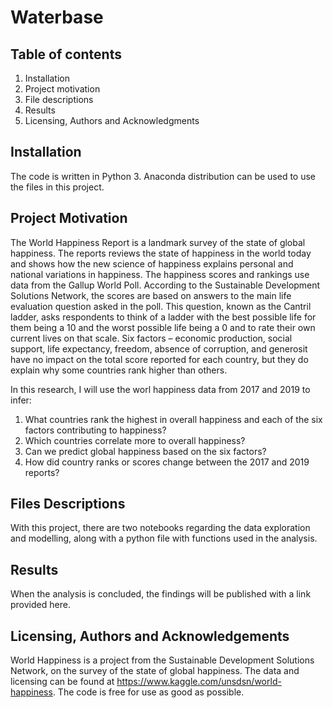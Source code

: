 # Waterbase

## Table of contents

1. Installation
2. Project motivation
3. File descriptions
4. Results
5. Licensing, Authors and Acknowledgments

## Installation
The code is written in Python 3. Anaconda distribution can be used to use the files in this project.

## Project Motivation
The World Happiness Report is a landmark survey of the state of global happiness. The reports reviews the state of happiness in the world today and shows how the new science of happiness explains personal and national variations in happiness. The happiness scores and rankings use data from the Gallup World Poll. According to the Sustainable Development Solutions Network, the scores are based on answers to the main life evaluation question asked in the poll. This question, known as the Cantril ladder, asks respondents to think of a ladder with the best possible life for them being a 10 and the worst possible life being a 0 and to rate their own current lives on that scale. Six factors – economic production, social support, life expectancy, freedom, absence of corruption, and generosit have no impact on the total score reported for each country, but they do explain why some countries rank higher than others.

In this research, I will use the worl happiness data from 2017 and 2019 to infer:

1. What countries rank the highest in overall happiness and each of the six factors contributing to happiness?
2. Which countries correlate more to overall happiness?
3. Can we predict global happiness based on the six factors?
4. How did country ranks or scores change between the 2017 and 2019 reports?

## Files Descriptions
With this project, there are two notebooks regarding the data exploration and modelling, along with a python file with functions used in the analysis.

## Results
When the analysis is concluded, the findings will be published with a link provided here.

## Licensing, Authors and Acknowledgements
World Happiness is a project from the Sustainable Development Solutions Network, on the survey of the state of global happiness. The data and licensing can be found at https://www.kaggle.com/unsdsn/world-happiness. The code is free for use as good as possible.

